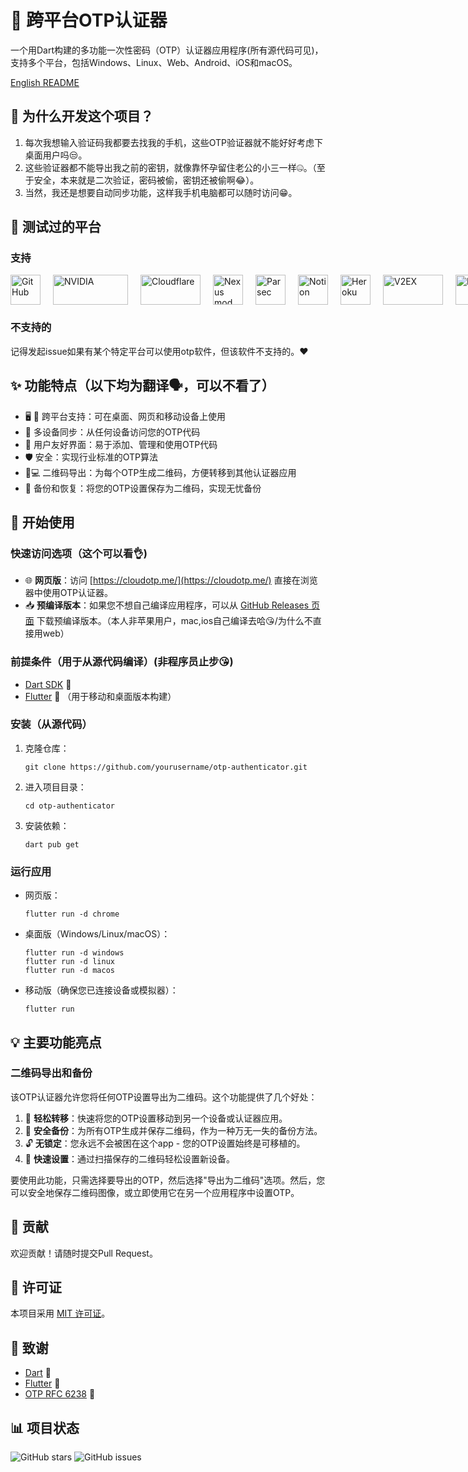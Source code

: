 # 🔐 跨平台OTP认证器

一个用Dart构建的多功能一次性密码（OTP）认证器应用程序(所有源代码可见)，支持多个平台，包括Windows、Linux、Web、Android、iOS和macOS。

[English README](./README.md)
## 🤔 为什么开发这个项目？

1. 每次我想输入验证码我都要去找我的手机，这些OTP验证器就不能好好考虑下桌面用户吗😒。
2. 这些验证器都不能导出我之前的密钥，就像靠怀孕留住老公的小三一样🤐。（至于安全，本来就是二次验证，密码被偷，密钥还被偷啊😂）。
3. 当然，我还是想要自动同步功能，这样我手机电脑都可以随时访问😁。

## 🥳 测试过的平台
### 支持
<div style="display: flex; align-items: center; gap: 20px;">
  <img src="https://github.com/fluidicon.png" alt="GitHub" width="48" height="48">
  <img src="https://www.nvidia.com/content/dam/en-zz/Solutions/about-nvidia/logo-and-brand/01-nvidia-logo-vert-500x200-2c50-d.png" alt="NVIDIA" width="120" height="48">
  <img src="https://www.cloudflare.com/img/logo-web-badges/cf-logo-on-white-bg.svg" alt="Cloudflare" width="96" height="48">
  <img src="https://avatars.githubusercontent.com/u/17085531?s=200&v=4" alt="Nexus mod" width="48" height="48">
  <img src="https://avatars.githubusercontent.com/u/22990620?s=200&v=4" alt="Parsec" width="48" height="48">
  <img src="https://www.notion.so/front-static/logo-ios.png" alt="Notion" width="48" height="48">
  <img src="https://avatars.githubusercontent.com/u/23211?s=200&v=4" alt="Heroku" width="48" height="48">
  <img src="https://www.v2ex.com/static/img/v2ex@2x.png" alt="V2EX" width="96" height="48">
  <img src="https://cdn.worldvectorlogo.com/logos/binance.svg" alt="Binance" width="96" height="48">
</div>


### 不支持的
记得发起issue如果有某个特定平台可以使用otp软件，但该软件不支持的。❤️

## ✨ 功能特点（以下均为翻译🗣，可以不看了️）

- 🖥️ 📱 跨平台支持：可在桌面、网页和移动设备上使用
- 🔄 多设备同步：从任何设备访问您的OTP代码
- 👥 用户友好界面：易于添加、管理和使用OTP代码
- 🛡️ 安全：实现行业标准的OTP算法
- 📱💻 二维码导出：为每个OTP生成二维码，方便转移到其他认证器应用
- 💾 备份和恢复：将您的OTP设置保存为二维码，实现无忧备份
## 🚀 开始使用

### 快速访问选项（这个可以看👌)

- 🌐 **网页版**：访问 [https://cloudotp.me/](https://cloudotp.me/) 直接在浏览器中使用OTP认证器。
- 📥 **预编译版本**：如果您不想自己编译应用程序，可以从 [GitHub Releases 页面](https://github.com/jingcjie/cloud_otp/releases/latest) 下载预编译版本。（本人非苹果用户，mac,ios自己编译去哈😘/为什么不直接用web）

### 前提条件（用于从源代码编译）(非程序员止步😘)

- [Dart SDK](https://dart.dev/get-dart) 🎯
- [Flutter](https://flutter.dev/docs/get-started/install) 💙 （用于移动和桌面版本构建）

### 安装（从源代码）

1. 克隆仓库：
   ```
   git clone https://github.com/yourusername/otp-authenticator.git
   ```
2. 进入项目目录：
   ```
   cd otp-authenticator
   ```
3. 安装依赖：
   ```
   dart pub get
   ```

### 运行应用

- 网页版：
  ```
  flutter run -d chrome
  ```
- 桌面版（Windows/Linux/macOS）：
  ```
  flutter run -d windows
  flutter run -d linux
  flutter run -d macos
  ```
- 移动版（确保您已连接设备或模拟器）：
  ```
  flutter run
  ```

## 💡 主要功能亮点

### 二维码导出和备份

该OTP认证器允许您将任何OTP设置导出为二维码。这个功能提供了几个好处：

1. 🔄 **轻松转移**：快速将您的OTP设置移动到另一个设备或认证器应用。
2. 💾 **安全备份**：为所有OTP生成并保存二维码，作为一种万无一失的备份方法。
3. 🔓 **无锁定**：您永远不会被困在这个app - 您的OTP设置始终是可移植的。
4. 📸 **快速设置**：通过扫描保存的二维码轻松设置新设备。

要使用此功能，只需选择要导出的OTP，然后选择"导出为二维码"选项。然后，您可以安全地保存二维码图像，或立即使用它在另一个应用程序中设置OTP。

## 👥 贡献

欢迎贡献！请随时提交Pull Request。

## 📄 许可证

本项目采用 [MIT 许可证](LICENSE)。

## 🙏 致谢

- [Dart](https://dart.dev) 🎯
- [Flutter](https://flutter.dev) 💙
- [OTP RFC 6238](https://tools.ietf.org/html/rfc6238) 🔢

## 📊 项目状态

![GitHub stars](https://img.shields.io/github/stars/jingcjie/cloud_otp?style=social)
![GitHub issues](https://img.shields.io/github/issues/jingcjie/cloud_otp)

